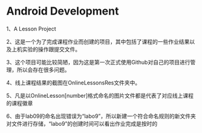 # Android Development
1、A Lesson Project

2、这是一个为了完成课程作业而创建的项目，其中包括了课程的一些作业结果以及上机实验的操作跟提交文件。

3、这个项目可能比较简陋，因为这是第一次正式使用Github对自己的项目进行管理，所以会存在很多问题。

4、线上课程结果的截图在OnlineLessonsRes文件夹中。

5、凡是以OnlineLesson[number]格式命名的图片文件都是代表了对应线上课程的课程徽章

6、由于lab09的命名出现错误为“labo9”，所以新建一个符合命名规则的新文件夹对文件进行存储，“labo9”的创建时间可以看出作业完成是按时的

